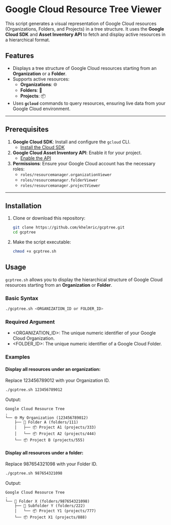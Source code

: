 # Google Cloud Resource Tree Viewer

This script generates a visual representation of Google Cloud resources (Organizations, Folders, and Projects) in a tree structure. It uses the **Google Cloud SDK** and **Asset Inventory API** to fetch and display active resources in a hierarchical format.

## Features

- Displays a tree structure of Google Cloud resources starting from an **Organization** or a **Folder**.
- Supports active resources:
  - **Organizations**: 🌐
  - **Folders**: 📁
  - **Projects**: 📦
- Uses **`gcloud`** commands to query resources, ensuring live data from your Google Cloud environment.

---

## Prerequisites

1. **Google Cloud SDK**: Install and configure the `gcloud` CLI.
   - [Install the Cloud SDK](https://cloud.google.com/sdk/docs/install)
2. **Google Cloud Asset Inventory API**: Enable it for your project.
   - [Enable the API](https://console.cloud.google.com/apis/library/cloudasset.googleapis.com)
3. **Permissions**: Ensure your Google Cloud account has the necessary roles:
   - `roles/resourcemanager.organizationViewer`
   - `roles/resourcemanager.folderViewer`
   - `roles/resourcemanager.projectViewer`

---

## Installation

1. Clone or download this repository:
    ```bash
    git clone https://github.com/khelmric/gcptree.git
    cd gcptree
2. Make the script executable:
   ```bash
   chmod +x gcptree.sh

## Usage
`gcptree.sh` allows you to display the hierarchical structure of Google Cloud resources starting from an **Organization** or **Folder**.

### Basic Syntax
```bash
./gcptree.sh <ORGANIZATION_ID or FOLDER_ID>
```

### Required Argument
- <ORGANIZATION_ID>: The unique numeric identifier of your Google Cloud Organization.
- <FOLDER_ID>: The unique numeric identifier of a Google Cloud Folder.

### Examples

#### Display all resources under an organization:
Replace 123456789012 with your Organization ID.

```bash
./gcptree.sh 123456789012
```

Output:
```
Google Cloud Resource Tree
.
└── 🌐 My Organization (123456789012)
    ├── 📁 Folder A (folders/111)
    │   ├── 📦 Project A1 (projects/333)
    │   └── 📦 Project A2 (projects/444)
    └── 📦 Project B (projects/555)
```

#### Display all resources under a folder:
Replace 987654321098 with your Folder ID.

```bash
./gcptree.sh 987654321098
```

Output:
```
Google Cloud Resource Tree
.
└── 📁 Folder X (folders/987654321098)
    ├── 📁 Subfolder Y (folders/222)
    │   └── 📦 Project Y1 (projects/777)
    └── 📦 Project X1 (projects/888)
```